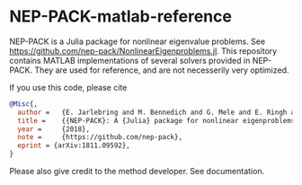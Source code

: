 # NEP-PACK-matlab-reference
NEP-PACK is a Julia package for nonlinear eigenvalue problems. See  https://github.com/nep-pack/NonlinearEigenproblems.jl. This repository contains MATLAB implementations of several solvers provided in NEP-PACK. They are used for reference, and are not necesserily very optimized. 

If you use this code, please cite
```bibtex
@Misc{,
  author = 	 {E. Jarlebring and M. Bennedich and G. Mele and E. Ringh and P. Upadhyaya},
  title = 	 {{NEP-PACK}: A {Julia} package for nonlinear eigenproblems},
  year = 	 {2018},
  note = 	 {https://github.com/nep-pack},
  eprint = {arXiv:1811.09592},
}
```
Please also give credit to the method developer. See documentation.
